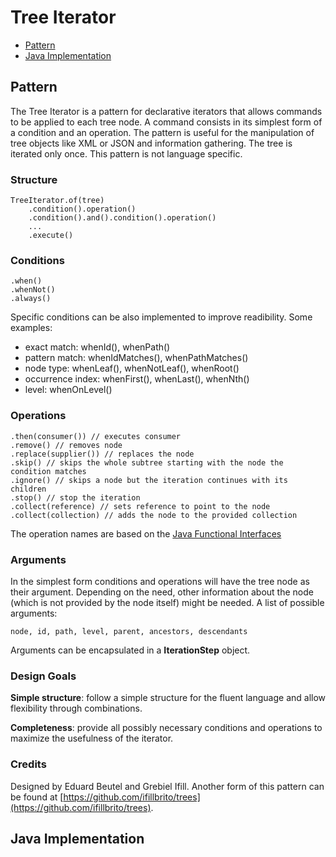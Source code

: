 # Tree Iterator

- [Pattern](#pattern)
- [Java Implementation](#java-implementation)

## Pattern

The Tree Iterator is a pattern for declarative iterators that allows commands to be applied to each tree node.
A command consists in its simplest form of a condition and an operation.
The pattern is useful for the manipulation of tree objects like XML or JSON and information gathering.
The tree is iterated only once.
This pattern is not language specific.

### Structure

    TreeIterator.of(tree)
        .condition().operation()
        .condition().and().condition().operation()
        ...
        .execute()
		
### Conditions

    .when()
    .whenNot()
    .always()

Specific conditions can be also implemented to improve readibility. Some examples:
   
 - exact match: whenId(), whenPath()
 - pattern match: whenIdMatches(), whenPathMatches()
 - node type: whenLeaf(), whenNotLeaf(), whenRoot()
 - occurrence index: whenFirst(), whenLast(), whenNth()
 - level: whenOnLevel()

### Operations

    .then(consumer()) // executes consumer 
    .remove() // removes node 
    .replace(supplier()) // replaces the node
    .skip() // skips the whole subtree starting with the node the condition matches
    .ignore() // skips a node but the iteration continues with its children
    .stop() // stop the iteration
    .collect(reference) // sets reference to point to the node
    .collect(collection) // adds the node to the provided collection

The operation names are based on the [Java Functional Interfaces](https://docs.oracle.com/javase/8/docs/api/java/util/function/package-summary.html)
     
### Arguments

In the simplest form conditions and operations will have the tree node as their argument.
Depending on the need, other information about the node (which is not provided by the node itself) might be needed.
A list of possible arguments:

	node, id, path, level, parent, ancestors, descendants

Arguments can be encapsulated in a **IterationStep** object.

### Design Goals

**Simple structure**: follow a simple structure for the fluent language and allow flexibility through combinations.

**Completeness**: provide all possibly necessary conditions and operations to maximize the usefulness of the iterator.

### Credits
       
Designed by Eduard Beutel and Grebiel Ifill.
Another form of this pattern can be found at [https://github.com/ifillbrito/trees](https://github.com/ifillbrito/trees).

## Java Implementation
